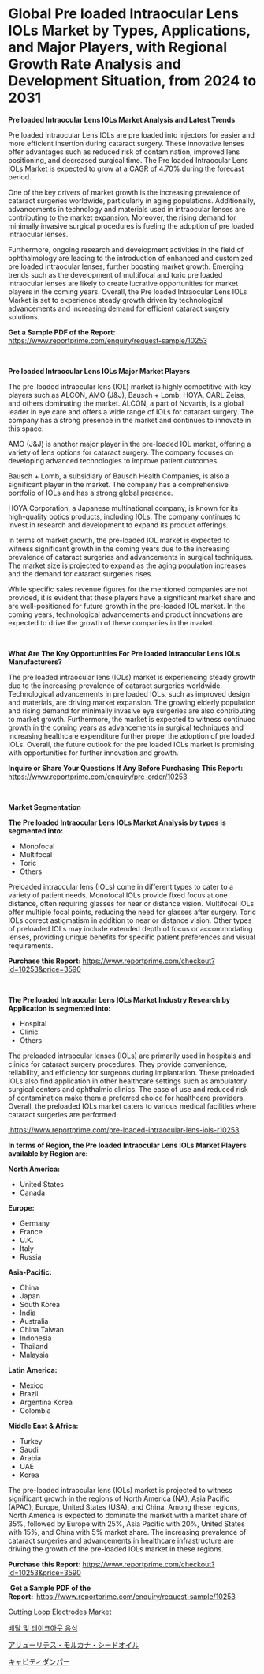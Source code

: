<p><h1>Global Pre loaded Intraocular Lens IOLs Market by Types, Applications, and Major Players, with Regional Growth Rate Analysis and Development Situation, from 2024 to 2031</h1></p><p><strong>Pre loaded Intraocular Lens IOLs Market Analysis and Latest Trends</strong></p>
<p><p>Pre loaded Intraocular Lens IOLs are pre loaded into injectors for easier and more efficient insertion during cataract surgery. These innovative lenses offer advantages such as reduced risk of contamination, improved lens positioning, and decreased surgical time. The Pre loaded Intraocular Lens IOLs Market is expected to grow at a CAGR of 4.70% during the forecast period.</p><p>One of the key drivers of market growth is the increasing prevalence of cataract surgeries worldwide, particularly in aging populations. Additionally, advancements in technology and materials used in intraocular lenses are contributing to the market expansion. Moreover, the rising demand for minimally invasive surgical procedures is fueling the adoption of pre loaded intraocular lenses.</p><p>Furthermore, ongoing research and development activities in the field of ophthalmology are leading to the introduction of enhanced and customized pre loaded intraocular lenses, further boosting market growth. Emerging trends such as the development of multifocal and toric pre loaded intraocular lenses are likely to create lucrative opportunities for market players in the coming years. Overall, the Pre loaded Intraocular Lens IOLs Market is set to experience steady growth driven by technological advancements and increasing demand for efficient cataract surgery solutions.</p></p>
<p><strong>Get a Sample PDF of the Report:&nbsp;</strong> <a href="https://www.reportprime.com/enquiry/request-sample/10253">https://www.reportprime.com/enquiry/request-sample/10253</a></p>
<p>&nbsp;</p>
<p><strong>Pre loaded Intraocular Lens IOLs Major Market Players</strong></p>
<p><p>The pre-loaded intraocular lens (IOL) market is highly competitive with key players such as ALCON, AMO (J&J), Bausch + Lomb, HOYA, CARL Zeiss, and others dominating the market. ALCON, a part of Novartis, is a global leader in eye care and offers a wide range of IOLs for cataract surgery. The company has a strong presence in the market and continues to innovate in this space.</p><p>AMO (J&J) is another major player in the pre-loaded IOL market, offering a variety of lens options for cataract surgery. The company focuses on developing advanced technologies to improve patient outcomes.</p><p>Bausch + Lomb, a subsidiary of Bausch Health Companies, is also a significant player in the market. The company has a comprehensive portfolio of IOLs and has a strong global presence.</p><p>HOYA Corporation, a Japanese multinational company, is known for its high-quality optics products, including IOLs. The company continues to invest in research and development to expand its product offerings.</p><p>In terms of market growth, the pre-loaded IOL market is expected to witness significant growth in the coming years due to the increasing prevalence of cataract surgeries and advancements in surgical techniques. The market size is projected to expand as the aging population increases and the demand for cataract surgeries rises.</p><p>While specific sales revenue figures for the mentioned companies are not provided, it is evident that these players have a significant market share and are well-positioned for future growth in the pre-loaded IOL market. In the coming years, technological advancements and product innovations are expected to drive the growth of these companies in the market.</p></p>
<p>&nbsp;</p>
<p><strong>What Are The Key Opportunities For Pre loaded Intraocular Lens IOLs Manufacturers?</strong></p>
<p><p>The pre loaded intraocular lens (IOLs) market is experiencing steady growth due to the increasing prevalence of cataract surgeries worldwide. Technological advancements in pre loaded IOLs, such as improved design and materials, are driving market expansion. The growing elderly population and rising demand for minimally invasive eye surgeries are also contributing to market growth. Furthermore, the market is expected to witness continued growth in the coming years as advancements in surgical techniques and increasing healthcare expenditure further propel the adoption of pre loaded IOLs. Overall, the future outlook for the pre loaded IOLs market is promising with opportunities for further innovation and growth.</p></p>
<p><strong>Inquire or Share Your Questions If Any Before Purchasing This Report:</strong> <a href="https://www.reportprime.com/enquiry/pre-order/10253">https://www.reportprime.com/enquiry/pre-order/10253</a></p>
<p>&nbsp;</p>
<p><strong>Market Segmentation</strong></p>
<p><strong>The Pre loaded Intraocular Lens IOLs Market Analysis by types is segmented into:</strong></p>
<p><ul><li>Monofocal</li><li>Multifocal</li><li>Toric</li><li>Others</li></ul></p>
<p><p>Preloaded intraocular lens (IOLs) come in different types to cater to a variety of patient needs. Monofocal IOLs provide fixed focus at one distance, often requiring glasses for near or distance vision. Multifocal IOLs offer multiple focal points, reducing the need for glasses after surgery. Toric IOLs correct astigmatism in addition to near or distance vision. Other types of preloaded IOLs may include extended depth of focus or accommodating lenses, providing unique benefits for specific patient preferences and visual requirements.</p></p>
<p><strong>Purchase this Report:&nbsp;</strong><a href="https://www.reportprime.com/checkout?id=10253&price=3590">https://www.reportprime.com/checkout?id=10253&price=3590</a></p>
<p>&nbsp;</p>
<p><strong>The Pre loaded Intraocular Lens IOLs Market Industry Research by Application is segmented into:</strong></p>
<p><ul><li>Hospital</li><li>Clinic</li><li>Others</li></ul></p>
<p><p>The preloaded intraocular lenses (IOLs) are primarily used in hospitals and clinics for cataract surgery procedures. They provide convenience, reliability, and efficiency for surgeons during implantation. These preloaded IOLs also find application in other healthcare settings such as ambulatory surgical centers and ophthalmic clinics. The ease of use and reduced risk of contamination make them a preferred choice for healthcare providers. Overall, the preloaded IOLs market caters to various medical facilities where cataract surgeries are performed.</p></p>
<p><a href="https://www.reportprime.com/pre-loaded-intraocular-lens-iols-r10253">&nbsp;https://www.reportprime.com/pre-loaded-intraocular-lens-iols-r10253</a></p>
<p><strong>In terms of Region, the Pre loaded Intraocular Lens IOLs Market Players available by Region are:</strong></p>
<p>
    <p> <strong> North America: </strong>
        <ul>
            <li>United States</li>
            <li>Canada</li>
        </ul>
        </p> 
    <p> <strong> Europe: </strong>
        <ul>
            <li>Germany</li>
            <li>France</li>
            <li>U.K.</li>
            <li>Italy</li>
            <li>Russia</li>
        </ul>
        </p> 
    <p> <strong> Asia-Pacific: </strong>
        <ul>
            <li>China</li>
            <li>Japan</li>
            <li>South Korea</li>
            <li>India</li>
            <li>Australia</li>
            <li>China Taiwan</li>
            <li>Indonesia</li>
            <li>Thailand</li>
            <li>Malaysia</li>
        </ul>
        </p> 
    <p> <strong> Latin America: </strong>
        <ul>
            <li>Mexico</li>
            <li>Brazil</li>
            <li>Argentina Korea</li>
            <li>Colombia</li>
        </ul>
        </p> 
    <p> <strong> Middle East & Africa: </strong>
        <ul>
            <li>Turkey</li>
            <li>Saudi</li>
            <li>Arabia</li>
            <li>UAE</li>
            <li>Korea</li>
        </ul>
    </p>
    </p>
<p><p>The pre-loaded intraocular lens (IOLs) market is projected to witness significant growth in the regions of North America (NA), Asia Pacific (APAC), Europe, United States (USA), and China. Among these regions, North America is expected to dominate the market with a market share of 35%, followed by Europe with 25%, Asia Pacific with 20%, United States with 15%, and China with 5% market share. The increasing prevalence of cataract surgeries and advancements in healthcare infrastructure are driving the growth of the pre-loaded IOLs market in these regions.</p></p>
<p><strong>Purchase this Report: </strong><a href="https://www.reportprime.com/checkout?id=10253&price=3590">https://www.reportprime.com/checkout?id=10253&price=3590</a></p>
<p>&nbsp;<strong>Get a Sample PDF of the Report:&nbsp;&nbsp;</strong><a href="https://www.reportprime.com/enquiry/request-sample/10253">https://www.reportprime.com/enquiry/request-sample/10253</a></p>
<p><strong></strong></p>
<p><p><a href="https://github.com/NorbertYates/Market-Research-Report-List-4/blob/main/cutting-loop-electrodes-market.md">Cutting Loop Electrodes Market</a></p><p><a href="https://medium.com/@bub56567/%EB%B0%B0%EB%8B%AC-%EB%B0%8F-%ED%85%8C%EC%9D%B4%ED%81%AC%EC%95%84%EC%9B%83-%ED%91%B8%EB%93%9C-%EC%8B%9C%EC%9E%A5%EC%9D%80-%EC%8B%9C%EC%9E%A5-%EC%A0%90%EC%9C%A0%EC%9C%A8-%EC%8B%9C%EC%9E%A5-%ED%8A%B8%EB%A0%8C%EB%93%9C-%EB%B0%8F-%EC%8B%9C%EC%9E%A5-%EC%84%B1%EC%9E%A5%EC%97%90-%EB%8C%80%ED%95%9C-%EC%A0%95%EB%B3%B4%EB%A5%BC-%EC%A0%9C%EA%B3%B5%ED%95%A9%EB%8B%88%EB%8B%A4-9966f3eed35f">배달 및 테이크아웃 음식</a></p><p><a href="https://github.com/lababdou/Market-Research-Report-List-3/blob/main/561687823959.md">アリューリテス・モルカナ・シードオイル</a></p><p><a href="https://medium.com/@jaylonlesch1993/%E3%82%AD%E3%83%A3%E3%83%93%E3%83%86%E3%82%A3%E3%83%80%E3%83%B3%E3%83%91%E3%83%BC%E3%81%AE%E5%B8%82%E5%A0%B4%E8%A6%8F%E6%A8%A1-%E5%B8%82%E5%A0%B4%E5%B1%95%E6%9C%9B%E3%81%A8%E5%B8%82%E5%A0%B4%E4%BA%88%E6%B8%AC-2024%E5%B9%B4%E3%81%8B%E3%82%892031%E5%B9%B4-24123a244c60">キャビティダンパー</a></p></p>
